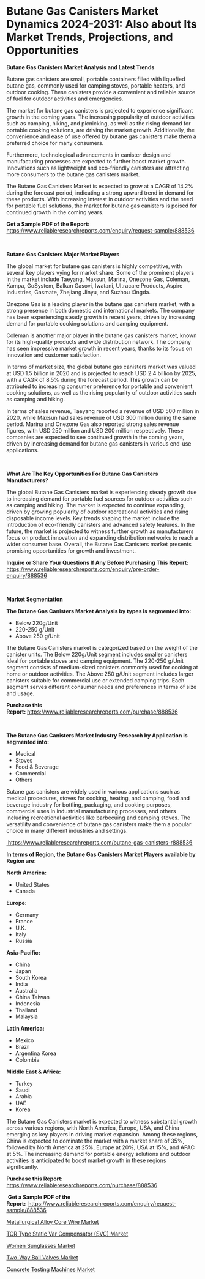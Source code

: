 <p><h1>Butane Gas Canisters Market Dynamics 2024-2031: Also about Its Market Trends, Projections, and Opportunities</h1></p><p><strong>Butane Gas Canisters Market Analysis and Latest Trends</strong></p>
<p><p>Butane gas canisters are small, portable containers filled with liquefied butane gas, commonly used for camping stoves, portable heaters, and outdoor cooking. These canisters provide a convenient and reliable source of fuel for outdoor activities and emergencies.</p><p>The market for butane gas canisters is projected to experience significant growth in the coming years. The increasing popularity of outdoor activities such as camping, hiking, and picnicking, as well as the rising demand for portable cooking solutions, are driving the market growth. Additionally, the convenience and ease of use offered by butane gas canisters make them a preferred choice for many consumers.</p><p>Furthermore, technological advancements in canister design and manufacturing processes are expected to further boost market growth. Innovations such as lightweight and eco-friendly canisters are attracting more consumers to the butane gas canisters market.</p><p>The Butane Gas Canisters Market is expected to grow at a CAGR of 14.2% during the forecast period, indicating a strong upward trend in demand for these products. With increasing interest in outdoor activities and the need for portable fuel solutions, the market for butane gas canisters is poised for continued growth in the coming years.</p></p>
<p><strong>Get a Sample PDF of the Report:&nbsp;</strong> <a href="https://www.reliableresearchreports.com/enquiry/request-sample/888536">https://www.reliableresearchreports.com/enquiry/request-sample/888536</a></p>
<p>&nbsp;</p>
<p><strong>Butane Gas Canisters Major Market Players</strong></p>
<p><p>The global market for butane gas canisters is highly competitive, with several key players vying for market share. Some of the prominent players in the market include Taeyang, Maxsun, Marina, Onezone Gas, Coleman, Kampa, GoSystem, Balkan Gasovi, Iwatani, Ultracare Products, Aspire Industries, Gasmate, Zhejiang Jinyu, and Suzhou Xingda.</p><p>Onezone Gas is a leading player in the butane gas canisters market, with a strong presence in both domestic and international markets. The company has been experiencing steady growth in recent years, driven by increasing demand for portable cooking solutions and camping equipment.</p><p>Coleman is another major player in the butane gas canisters market, known for its high-quality products and wide distribution network. The company has seen impressive market growth in recent years, thanks to its focus on innovation and customer satisfaction.</p><p>In terms of market size, the global butane gas canisters market was valued at USD 1.5 billion in 2020 and is projected to reach USD 2.4 billion by 2025, with a CAGR of 8.5% during the forecast period. This growth can be attributed to increasing consumer preference for portable and convenient cooking solutions, as well as the rising popularity of outdoor activities such as camping and hiking.</p><p>In terms of sales revenue, Taeyang reported a revenue of USD 500 million in 2020, while Maxsun had sales revenue of USD 300 million during the same period. Marina and Onezone Gas also reported strong sales revenue figures, with USD 250 million and USD 200 million respectively. These companies are expected to see continued growth in the coming years, driven by increasing demand for butane gas canisters in various end-use applications.</p></p>
<p>&nbsp;</p>
<p><strong>What Are The Key Opportunities For Butane Gas Canisters Manufacturers?</strong></p>
<p><p>The global Butane Gas Canisters market is experiencing steady growth due to increasing demand for portable fuel sources for outdoor activities such as camping and hiking. The market is expected to continue expanding, driven by growing popularity of outdoor recreational activities and rising disposable income levels. Key trends shaping the market include the introduction of eco-friendly canisters and advanced safety features. In the future, the market is projected to witness further growth as manufacturers focus on product innovation and expanding distribution networks to reach a wider consumer base. Overall, the Butane Gas Canisters market presents promising opportunities for growth and investment.</p></p>
<p><strong>Inquire or Share Your Questions If Any Before Purchasing This Report:</strong> <a href="https://www.reliableresearchreports.com/enquiry/pre-order-enquiry/888536">https://www.reliableresearchreports.com/enquiry/pre-order-enquiry/888536</a></p>
<p>&nbsp;</p>
<p><strong>Market Segmentation</strong></p>
<p><strong>The Butane Gas Canisters Market Analysis by types is segmented into:</strong></p>
<p><ul><li>Below 220g/Unit</li><li>220-250 g/Unit</li><li>Above 250 g/Unit</li></ul></p>
<p><p>The Butane Gas Canisters market is categorized based on the weight of the canister units. The Below 220g/Unit segment includes smaller canisters ideal for portable stoves and camping equipment. The 220-250 g/Unit segment consists of medium-sized canisters commonly used for cooking at home or outdoor activities. The Above 250 g/Unit segment includes larger canisters suitable for commercial use or extended camping trips. Each segment serves different consumer needs and preferences in terms of size and usage.</p></p>
<p><strong>Purchase this Report:&nbsp;</strong><a href="https://www.reliableresearchreports.com/purchase/888536">https://www.reliableresearchreports.com/purchase/888536</a></p>
<p>&nbsp;</p>
<p><strong>The Butane Gas Canisters Market Industry Research by Application is segmented into:</strong></p>
<p><ul><li>Medical</li><li>Stoves</li><li>Food & Beverage</li><li>Commercial</li><li>Others</li></ul></p>
<p><p>Butane gas canisters are widely used in various applications such as medical procedures, stoves for cooking, heating, and camping, food and beverage industry for bottling, packaging, and cooking purposes, commercial uses in industrial manufacturing processes, and others including recreational activities like barbecuing and camping stoves. The versatility and convenience of butane gas canisters make them a popular choice in many different industries and settings.</p></p>
<p><a href="https://www.reliableresearchreports.com/butane-gas-canisters-r888536">&nbsp;https://www.reliableresearchreports.com/butane-gas-canisters-r888536</a></p>
<p><strong>In terms of Region, the Butane Gas Canisters Market Players available by Region are:</strong></p>
<p>
    <p> <strong> North America: </strong>
        <ul>
            <li>United States</li>
            <li>Canada</li>
        </ul>
        </p> 
    <p> <strong> Europe: </strong>
        <ul>
            <li>Germany</li>
            <li>France</li>
            <li>U.K.</li>
            <li>Italy</li>
            <li>Russia</li>
        </ul>
        </p> 
    <p> <strong> Asia-Pacific: </strong>
        <ul>
            <li>China</li>
            <li>Japan</li>
            <li>South Korea</li>
            <li>India</li>
            <li>Australia</li>
            <li>China Taiwan</li>
            <li>Indonesia</li>
            <li>Thailand</li>
            <li>Malaysia</li>
        </ul>
        </p> 
    <p> <strong> Latin America: </strong>
        <ul>
            <li>Mexico</li>
            <li>Brazil</li>
            <li>Argentina Korea</li>
            <li>Colombia</li>
        </ul>
        </p> 
    <p> <strong> Middle East & Africa: </strong>
        <ul>
            <li>Turkey</li>
            <li>Saudi</li>
            <li>Arabia</li>
            <li>UAE</li>
            <li>Korea</li>
        </ul>
    </p>
    </p>
<p><p>The Butane Gas Canisters market is expected to witness substantial growth across various regions, with North America, Europe, USA, and China emerging as key players in driving market expansion. Among these regions, China is expected to dominate the market with a market share of 35%, followed by North America at 25%, Europe at 20%, USA at 15%, and APAC at 5%. The increasing demand for portable energy solutions and outdoor activities is anticipated to boost market growth in these regions significantly.</p></p>
<p><strong>Purchase this Report: </strong><a href="https://www.reliableresearchreports.com/purchase/888536">https://www.reliableresearchreports.com/purchase/888536</a></p>
<p>&nbsp;<strong>Get a Sample PDF of the Report:&nbsp;&nbsp;</strong><a href="https://www.reliableresearchreports.com/enquiry/request-sample/888536">https://www.reliableresearchreports.com/enquiry/request-sample/888536</a></p>
<p><strong></strong></p>
<p><p><a href="https://medium.com/@brendamoreno1988/metallurgical-alloy-core-wire-market-size-growth-trends-statistics-forecasts-2024-2031-0995b121757f">Metallurgical Alloy Core Wire Market</a></p><p><a href="https://issuu.com/reportprime-2/docs/tcr-type-static-var-compensator-svc-market-size-20">TCR Type Static Var Compensator (SVC) Market</a></p><p><a href="https://www.linkedin.com/pulse/women-sunglasses-market-global-regional-analysis-focus-wevee?trackingId=F5c%2FVA45QYmtLVJpyXGijA%3D%3D">Women Sunglasses Market</a></p><p><a href="https://issuu.com/reportprime-2/docs/two-way-ball-valves-market-size-2030.pptx">Two-Way Ball Valves Market</a></p><p><a href="https://github.com/Krish2023na/Market-Research-Report-List-5/blob/main/concrete-testing-machines-market.md">Concrete Testing Machines Market</a></p></p>
